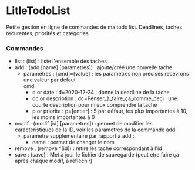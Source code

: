 # LitleTodoList
Petite gestion en ligne de commandes de ma todo list. Deadlines, taches recurentes, priorités et catégories

### Commandes
 - list : (list) : liste l'ensemble des taches
 - add : (add [name] [parametres]) : ajoute/créé une nouvelle tache
    - parametres : [cmd]=[value] ; les parametres non précisés recevrons une valeur par défaut  
    cmd:
        - d or date : d=2020-12-24 : donne la deadline de la tache
        - dc or description : dc=Penser_à_faire_ça_comme_ceci : une courte description pour mieux comprendre la tache
        - p or priorite : p=[entier] : 5 par défaut, les plus importantes à 10, les moins importantes à 0
 - modif : (modif [id] [parametres]) : permet de modifier les caracteristiques de la ID, voir les parametres de la commande add  
    - parametre supplémentaire par rapport à add :
        - name : permet de changer le nom
 - remove : (remove *[id]) : retire les tache correspondant à l'id
 - save : (save) : Met à jour le fichier de sauvegarde (peut etre faire ça après chaque modif, à réfléchir)
